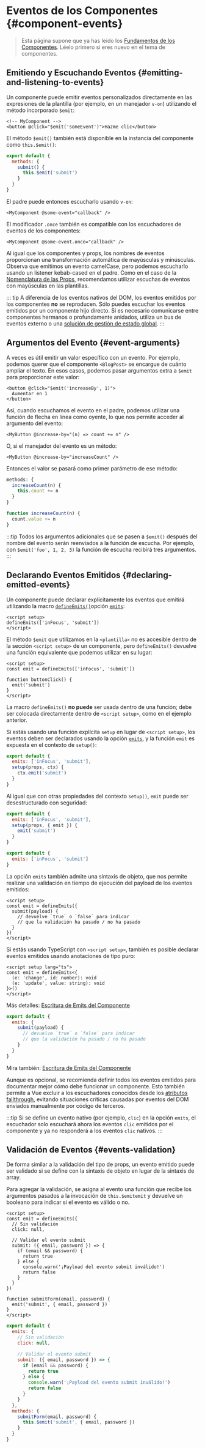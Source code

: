<script setup>
import { onMounted } from 'vue'

if (typeof window !== 'undefined') {
  const hash = window.location.hash

  // La documentación de v-model solía formar parte de esta página. Se intenta redirigir los enlaces obsoletos.
  if ([
    '#usage-with-v-model',
    '#v-model-arguments',
    '#multiple-v-model-bindings',
    '#handling-v-model-modifiers'
  ].includes(hash)) {
    onMounted(() => {
      window.location = './v-model.html' + hash
    })
  }
}
</script>

# Eventos de los Componentes {#component-events}

> Esta página supone que ya has leído los [Fundamentos de los Componentes](/guide/essentials/component-basics). Léelo primero si eres nuevo en el tema de componentes.

<div class="options-api">
  <VueSchoolLink href="https://vueschool.io/lessons/defining-custom-events-emits" title="Lección gratuita sobre la Definición de Eventos Personalizados en Vue.js"/>
</div>

## Emitiendo y Escuchando Eventos {#emitting-and-listening-to-events}

Un componente puede emitir eventos personalizados directamente en las expresiones de la plantilla (por ejemplo, en un manejador `v-on`) utilizando el método incorporado `$emit`:

```vue-html
<!-- MyComponent -->
<button @click="$emit('someEvent')">Hazme clic</button>
```

<div class="options-api">

El método `$emit()` también está disponible en la instancia del componente como `this.$emit()`:

```js
export default {
  methods: {
    submit() {
      this.$emit('submit')
    }
  }
}
```

</div>

El padre puede entonces escucharlo usando `v-on`:

```vue-html
<MyComponent @some-event="callback" />
```

El modificador `.once` también es compatible con los escuchadores de eventos de los componentes:

```vue-html
<MyComponent @some-event.once="callback" />
```

Al igual que los componentes y props, los nombres de eventos proporcionan una transformación automática de mayúsculas y minúsculas. Observa que emitimos un evento camelCase, pero podemos escucharlo usando un listener kebab-cased en el padre. Como en el caso de la [Nomenclatura de las Props](/guide/components/props#prop-name-casing), recomendamos utilizar escuchas de eventos con mayúsculas en las plantillas.

::: tip
A diferencia de los eventos nativos del DOM, los eventos emitidos por los componentes **no** se reproducen. Sólo puedes escuchar los eventos emitidos por un componente hijo directo. Si es necesario comunicarse entre componentes hermanos o profundamente anidados, utiliza un bus de eventos externo o una [solución de gestión de estado global](/guide/scaling-up/state-management).
:::

## Argumentos del Evento {#event-arguments}

A veces es útil emitir un valor específico con un evento. Por ejemplo, podemos querer que el componente `<BlogPost>` se encargue de cuánto ampliar el texto. En esos casos, podemos pasar argumentos extra a `$emit` para proporcionar este valor:

```vue-html
<button @click="$emit('increaseBy', 1)">
  Aumentar en 1
</button>
```

Así, cuando escuchamos el evento en el padre, podemos utilizar una función de flecha en línea como oyente, lo que nos permite acceder al argumento del evento:

```vue-html
<MyButton @increase-by="(n) => count += n" />
```

O, si el manejador del evento es un método:

```vue-html
<MyButton @increase-by="increaseCount" />
```

Entonces el valor se pasará como primer parámetro de ese método:

<div class="options-api">

```js
methods: {
  increaseCount(n) {
    this.count += n
  }
}
```

</div>
<div class="composition-api">

```js
function increaseCount(n) {
  count.value += n
}
```

</div>

:::tip
Todos los argumentos adicionales que se pasen a `$emit()` después del nombre del evento serán reenviados a la función de escucha. Por ejemplo, con `$emit('foo', 1, 2, 3)` la función de escucha recibirá tres argumentos.
:::

## Declarando Eventos Emitidos {#declaring-emitted-events}

Un componente puede declarar explícitamente los eventos que emitirá utilizando la macro <span class="composition-api">[`defineEmits()`](/api/sfc-script-setup#defineprops-defineemits)</span><span class="options-api">opción [`emits`](/api/options-state#emits)</span>:

<div class="composition-api">

```vue
<script setup>
defineEmits(['inFocus', 'submit'])
</script>
```

El método `$emit` que utilizamos en la `<plantilla>` no es accesible dentro de la sección `<script setup>` de un componente, pero `defineEmits()` devuelve una función equivalente que podemos utilizar en su lugar:

```vue
<script setup>
const emit = defineEmits(['inFocus', 'submit'])

function buttonClick() {
  emit('submit')
}
</script>
```

La macro `defineEmits()` **no puede** ser usada dentro de una función; debe ser colocada directamente dentro de `<script setup>`, como en el ejemplo anterior.

Si estás usando una función explícita `setup` en lugar de `<script setup>`, los eventos deben ser declarados usando la opción [`emits`](/api/options-state#emits), y la función `emit` es expuesta en el contexto de `setup()`:

```js
export default {
  emits: ['inFocus', 'submit'],
  setup(props, ctx) {
    ctx.emit('submit')
  }
}
```

Al igual que con otras propiedades del contexto `setup()`, `emit` puede ser desestructurado con seguridad:

```js
export default {
  emits: ['inFocus', 'submit'],
  setup(props, { emit }) {
    emit('submit')
  }
}
```

</div>
<div class="options-api">

```js
export default {
  emits: ['inFocus', 'submit']
}
```

</div>

La opción `emits` también admite una sintaxis de objeto, que nos permite realizar una validación en tiempo de ejecución del payload de los eventos emitidos:

<div class="composition-api">

```vue
<script setup>
const emit = defineEmits({
  submit(payload) {
    // devuelve `true` o `false` para indicar
    // que la validación ha pasado / no ha pasado
  }
})
</script>
```

Si estás usando TypeScript con `<script setup>`, también es posible declarar eventos emitidos usando anotaciones de tipo puro:

```vue
<script setup lang="ts">
const emit = defineEmits<{
  (e: 'change', id: number): void
  (e: 'update', value: string): void
}>()
</script>
```

Más detalles: [Escritura de Emits del Componente](/guide/typescript/composition-api#typing-component-emits) <sup class="vt-badge ts" />

</div>
<div class="options-api">

```js
export default {
  emits: {
    submit(payload) {
      // devuelve `true` o `false` para indicar
      // que la validación ha pasado / no ha pasado
    }
  }
}
```

Mira también: [Escritura de Emits del Componente](/guide/typescript/options-api#typing-component-emits) <sup class="vt-badge ts" />

</div>

Aunque es opcional, se recomienda definir todos los eventos emitidos para documentar mejor cómo debe funcionar un componente. Esto también permite a Vue excluir a los escuchadores conocidos desde los [atributos fallthrough](/guide/components/attrs#herencia-del-escuchador-v-on), evitando situaciones críticas causadas por eventos del DOM enviados manualmente por código de terceros.

:::tip
Si se define un evento nativo (por ejemplo, `clic`) en la opción `emits`, el escuchador solo escuchará ahora los eventos `clic` emitidos por el componente y ya no responderá a los eventos `clic` nativos.
:::

## Validación de Eventos {#events-validation}

De forma similar a la validación del tipo de props, un evento emitido puede ser validado si se define con la sintaxis de objeto en lugar de la sintaxis de array.

Para agregar la validación, se asigna al evento una función que recibe los argumentos pasados a la invocación de <span class="options-api">`this.$emit`</span><span class="composition-api">`emit`</span> y devuelve un booleano para indicar si el evento es válido o no.

<div class="composition-api">

```vue
<script setup>
const emit = defineEmits({
  // Sin validación
  click: null,

  // Validar el evento submit
  submit: ({ email, password }) => {
    if (email && password) {
      return true
    } else {
      console.warn('¡Payload del evento submit inválido!')
      return false
    }
  }
})

function submitForm(email, password) {
  emit('submit', { email, password })
}
</script>
```

</div>
<div class="options-api">

```js
export default {
  emits: {
    // Sin validación
    click: null,

    // Validar el evento submit
    submit: ({ email, password }) => {
      if (email && password) {
        return true
      } else {
        console.warn('¡Payload del evento submit inválido!')
        return false
      }
    }
  },
  methods: {
    submitForm(email, password) {
      this.$emit('submit', { email, password })
    }
  }
}
```

</div>
